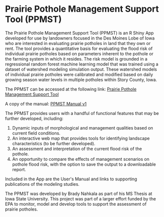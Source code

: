 # Prairie Pothole Management Support Tool (PPMST)

The Prairie Pothole Management Support Tool (PPMST) is an R Shiny App developed for use by landowners focused in the Des Moines Lobe of Iowa who are interested in evaluating prairie potholes in land that they own or rent. The tool provides a quantitative basis for evaluating the flood risk of individual prairie potholes based on parameters inherent to the pothole or the farming system in which it resides. The risk model is grounded in a regressional random forest machine learning model that was trained using a dataset of watershed modeling simulation output. These watershed models of individual prairie potholes were calibrated and modified based on daily growing season water levels in multiple potholes within Story County, Iowa. 

The PPMST can be accessed at the following link: [Prairie Pothole Management Support Tool]( https://bnahkala.shinyapps.io/ppmst/)

A copy of the manual: [PPMST Manual v1](https://github.com/bnahkala/ppmst/blob/master/www/PPMST_Manual_v1.pdf)

The PPMST provides users with a handful of functional features that may be further developed, including:

1. Dynamic inputs of morphological and management qualities based on current field conditions. 
2. An interactive web map that provides tools for identifying landscape characteristics (to be further developed). 
3. An assessment and interpretation of the current flood risk of the pothole. 
4. An opportunity to compare the effects of management scenarios on pothole flood risk, with the option to save the output to a downloadable report. 

Included in the App are the User's Manual and links to supporting publications of the modeling studies. 

The PPMST was developed by Brady Nahkala as part of his MS Thesis at Iowa State University. This project was part of a larger effort funded by the EPA to monitor, model and develop tools to support the assessment of prairie potholes. 

